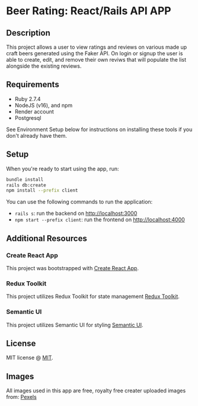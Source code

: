 # Beer Rating: React/Rails API APP

## Description

This project allows a user to view ratings and reviews on various made up craft beers generated using the Faker API.  On login or signup the user is able to create, edit, and remove their own reviws that will populate the list alongside the existing reviews.

## Requirements

- Ruby 2.7.4
- NodeJS (v16), and npm
- Render account
- Postgresql

See Environment Setup below for instructions on installing these tools if you
don't already have them.

## Setup

When you're ready to start using the app, run:

```sh
bundle install
rails db:create
npm install --prefix client
```

You can use the following commands to run the application:

- `rails s`: run the backend on [http://localhost:3000](http://localhost:3000)
- `npm start --prefix client`: run the frontend on
  [http://localhost:4000](http://localhost:4000)


## Additional Resources

### Create React App

This project was bootstrapped with [Create React App](https://github.com/facebook/create-react-app).

### Redux Toolkit 

This project utilizes Redux Toolkit for state management [Redux Toolkit](https://redux-toolkit.js.org/introduction/getting-started).

### Semantic UI

This project utilizes Semantic UI for styling [Semantic UI](https://react.semantic-ui.com/usage).

## License

MIT license @ [MIT](https://github.com/facebook/react/blob/main/LICENSE).

## Images

All images used in this app are free, royalty free creater uploaded images from: [Pexels](https://www.pexels.com/)
